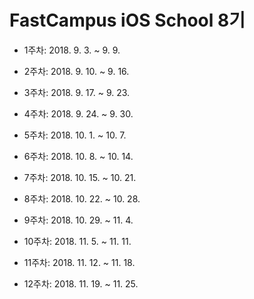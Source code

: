 # FastCampus iOS School 8기

* 1주차: 2018. 9. 3. ~ 9. 9.

* 2주차: 2018. 9. 10. ~ 9. 16.

* 3주차: 2018. 9. 17. ~ 9. 23.

* 4주차: 2018. 9. 24. ~ 9. 30.

* 5주차: 2018. 10. 1. ~ 10. 7.

* 6주차: 2018. 10. 8. ~ 10. 14.

* 7주차: 2018. 10. 15. ~ 10. 21.

* 8주차: 2018. 10. 22. ~ 10. 28.

* 9주차: 2018. 10. 29. ~ 11. 4.

* 10주차: 2018. 11. 5. ~ 11. 11.

* 11주차: 2018. 11. 12. ~ 11. 18.

* 12주차: 2018. 11. 19. ~ 11. 25.

